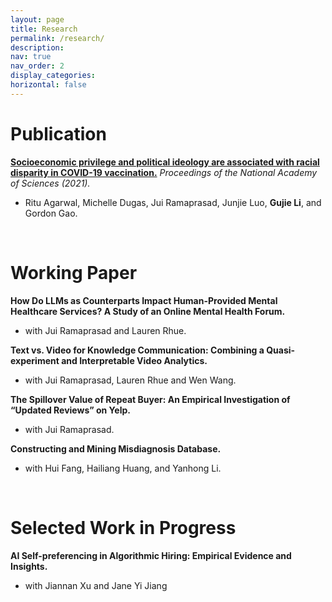 ```yaml
---
layout: page
title: Research
permalink: /research/
description: 
nav: true
nav_order: 2
display_categories: 
horizontal: false
---
```

# Publication
[**Socioeconomic privilege and political ideology are associated with racial disparity in COVID-19 vaccination.**](https://www.pnas.org/doi/full/10.1073/pnas.2107873118)
*Proceedings of the National Academy of Sciences (2021).*
- Ritu Agarwal, Michelle Dugas, Jui Ramaprasad, Junjie Luo, **Gujie Li**, and Gordon Gao.

<br>

# Working Paper
**How Do LLMs as Counterparts Impact Human-Provided Mental Healthcare Services? A Study of an Online Mental Health Forum.**
- with Jui Ramaprasad and Lauren Rhue.

**Text vs. Video for Knowledge Communication: Combining a Quasi-experiment and Interpretable Video Analytics.**
- with Jui Ramaprasad, Lauren Rhue and Wen Wang.

**The Spillover Value of Repeat Buyer: An Empirical Investigation of “Updated Reviews” on Yelp.**
- with Jui Ramaprasad.

**Constructing and Mining Misdiagnosis Database.**
- with Hui Fang, Hailiang Huang, and Yanhong Li.

<br>

# Selected Work in Progress
**AI Self-preferencing in Algorithmic Hiring: Empirical Evidence and Insights.**
- with Jiannan Xu and Jane Yi Jiang
